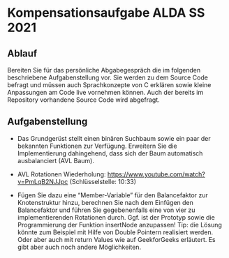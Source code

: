 # Kompensationsaufgabe ALDA SS 2021

## Ablauf

Bereiten Sie für das persönliche Abgabegespräch die im folgenden beschriebene Aufgabenstellung vor. Sie werden zu dem Source Code befragt und müssen auch Sprachkonzepte von C erklären sowie kleine Anpassungen am Code live vornehmen können. Auch der bereits im Repository vorhandene Source Code wird abgefragt.

## Aufgabenstellung

- Das Grundgerüst stellt einen binären Suchbaum sowie ein paar der bekannten Funktionen zur Verfügung.
Erweitern Sie die Implementierung dahingehend, dass sich der Baum automatisch ausbalanciert (AVL Baum).

- AVL Rotationen Wiederholung: https://www.youtube.com/watch?v=PmLqB2NJJpc (Schlüsselstelle: 10:33)

- Fügen Sie dazu eine “Member-Variable” für den Balancefaktor zur Knotenstruktur hinzu, berechnen Sie nach dem Einfügen den Balancefaktor und führen Sie gegebenenfalls eine von vier zu implementierenden Rotationen durch. Ggf. ist der Prototyp sowie die Programmierung der Funktion insertNode anzupassen! Tip: die Lösung könnte zum Beispiel mit Hilfe von Double Pointern realisiert werden. Oder aber auch mit return Values wie auf GeekforGeeks erläutert. Es gibt aber auch noch andere Möglichkeiten. 

